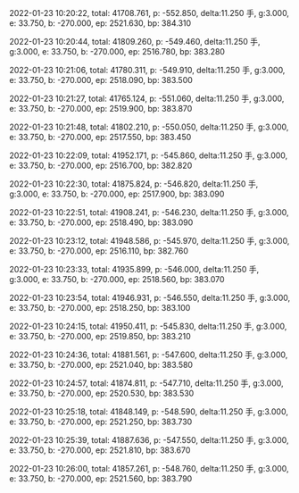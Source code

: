 2022-01-23 10:20:22, total: 41708.761, p: -552.850, delta:11.250 手, g:3.000, e: 33.750, b: -270.000, ep: 2521.630, bp: 384.310

2022-01-23 10:20:44, total: 41809.260, p: -549.460, delta:11.250 手, g:3.000, e: 33.750, b: -270.000, ep: 2516.780, bp: 383.280

2022-01-23 10:21:06, total: 41780.311, p: -549.910, delta:11.250 手, g:3.000, e: 33.750, b: -270.000, ep: 2518.090, bp: 383.500

2022-01-23 10:21:27, total: 41765.124, p: -551.060, delta:11.250 手, g:3.000, e: 33.750, b: -270.000, ep: 2519.900, bp: 383.870

2022-01-23 10:21:48, total: 41802.210, p: -550.050, delta:11.250 手, g:3.000, e: 33.750, b: -270.000, ep: 2517.550, bp: 383.450

2022-01-23 10:22:09, total: 41952.171, p: -545.860, delta:11.250 手, g:3.000, e: 33.750, b: -270.000, ep: 2516.700, bp: 382.820

2022-01-23 10:22:30, total: 41875.824, p: -546.820, delta:11.250 手, g:3.000, e: 33.750, b: -270.000, ep: 2517.900, bp: 383.090

2022-01-23 10:22:51, total: 41908.241, p: -546.230, delta:11.250 手, g:3.000, e: 33.750, b: -270.000, ep: 2518.490, bp: 383.090

2022-01-23 10:23:12, total: 41948.586, p: -545.970, delta:11.250 手, g:3.000, e: 33.750, b: -270.000, ep: 2516.110, bp: 382.760

2022-01-23 10:23:33, total: 41935.899, p: -546.000, delta:11.250 手, g:3.000, e: 33.750, b: -270.000, ep: 2518.560, bp: 383.070

2022-01-23 10:23:54, total: 41946.931, p: -546.550, delta:11.250 手, g:3.000, e: 33.750, b: -270.000, ep: 2518.250, bp: 383.100

2022-01-23 10:24:15, total: 41950.411, p: -545.830, delta:11.250 手, g:3.000, e: 33.750, b: -270.000, ep: 2519.850, bp: 383.210

2022-01-23 10:24:36, total: 41881.561, p: -547.600, delta:11.250 手, g:3.000, e: 33.750, b: -270.000, ep: 2521.040, bp: 383.580

2022-01-23 10:24:57, total: 41874.811, p: -547.710, delta:11.250 手, g:3.000, e: 33.750, b: -270.000, ep: 2520.530, bp: 383.530

2022-01-23 10:25:18, total: 41848.149, p: -548.590, delta:11.250 手, g:3.000, e: 33.750, b: -270.000, ep: 2521.250, bp: 383.730

2022-01-23 10:25:39, total: 41887.636, p: -547.550, delta:11.250 手, g:3.000, e: 33.750, b: -270.000, ep: 2521.810, bp: 383.670

2022-01-23 10:26:00, total: 41857.261, p: -548.760, delta:11.250 手, g:3.000, e: 33.750, b: -270.000, ep: 2521.560, bp: 383.790